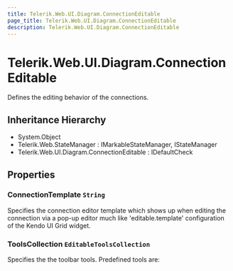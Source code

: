 ```yaml
---
title: Telerik.Web.UI.Diagram.ConnectionEditable
page_title: Telerik.Web.UI.Diagram.ConnectionEditable
description: Telerik.Web.UI.Diagram.ConnectionEditable
---
```


# Telerik.Web.UI.Diagram.ConnectionEditable

Defines the editing behavior of the connections.

## Inheritance Hierarchy

* System.Object
* Telerik.Web.StateManager : IMarkableStateManager, IStateManager
* Telerik.Web.UI.Diagram.ConnectionEditable : IDefaultCheck

## Properties

###  ConnectionTemplate `String`

Specifies the connection editor template which shows up when editing the connection via a pop-up editor much like 'editable.template' configuration of the Kendo UI Grid widget.

###  ToolsCollection `EditableToolsCollection`

Specifies the the toolbar tools. Predefined tools are:


